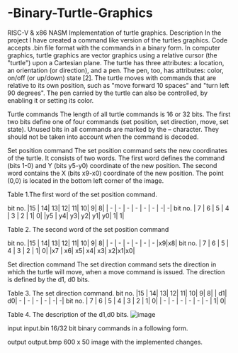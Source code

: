 # -Binary-Turtle-Graphics
RISC-V & x86 NASM Implementation of turtle graphics.
Description
In the project I have created a command like version of the turtles graphics. Code accepts .bin file format with the commands in a binary form.
In computer graphics, turtle graphics are vector graphics using a relative cursor (the "turtle") upon a Cartesian plane. The turtle has three attributes: a location, an orientation (or direction), and a pen. The pen, too, has attributes: color, on/off (or up/down) state [2]. The turtle moves with commands that are relative to its own position, such as "move forward 10 spaces" and "turn left 90 degrees". The pen carried by the turtle can also be controlled, by enabling it or setting its color. 
 
Turtle commands 
The length of all turtle commands is 16 or 32 bits. The first two bits define one of four commands (set position, set direction, move, set state). Unused bits in all commands are marked by the – character. They should not be taken into account when the command is decoded. 

Set position command 
The set position command sets the new coordinates of the turtle. It consists of two words. The first word defines the command (bits 1-0) and Y (bits y5-y0) coordinate of the new position. The second word contains the X (bits x9-x0) coordinate of the new position. The point (0,0) is located in the bottom left corner of the image. 

Table 1.The first word of the set position command. 

bit no. |15 | 14| 13| 12| 11| 10| 9| 8|
        | - | - | - | - | - | - | -| -|
bit no. | 7 | 6 | 5 | 4 | 3 | 2 | 1| 0|
        |y5 | y4| y3| y2| y1| y0| 1| 1|
        
Table 2. The second word of the set position command

bit no. |15 | 14| 13| 12| 11| 10| 9| 8|
        | - | - | - | - | - | - |x9|x8|
bit no. | 7 | 6 | 5 | 4 | 3 | 2 | 1| 0|
        |x7 | x6| x5| x4| x3| x2|x1|x0|

Set direction command 
The set direction command sets the direction in which the turtle will move, when a move command is issued. The direction is defined by the d1, d0 bits.

Table 3. The set direction command. 
bit no. |15 | 14| 13| 12| 11| 10| 9| 8|
        | d1| d0| - | - | - | - | -| -|
bit no. | 7 | 6 | 5 | 4 | 3 | 2 | 1| 0|
        | - | - | - | - | - | - | 1| 0|
        
Table 4. The description of the d1,d0 bits. 
![image](https://user-images.githubusercontent.com/64479565/217650523-41ce8d0e-ef59-413e-83ce-ccce240a2efb.png)

input input.bin
16/32 bit binary commands in a following form.

output output.bmp
600 x 50 image with the implemented changes.

        
